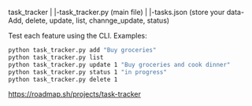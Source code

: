 
task_tracker
  |
  |-task_tracker.py (main file)
  |
  |-tasks.json (store your data- Add, delete, update, list, channge_update, status)

Test each feature using the CLI.
Examples:
  ```bash
  python task_tracker.py add "Buy groceries"
  python task_tracker.py list
  python task_tracker.py update 1 "Buy groceries and cook dinner"
  python task_tracker.py status 1 "in progress"
  python task_tracker.py delete 1
  ```

https://roadmap.sh/projects/task-tracker
